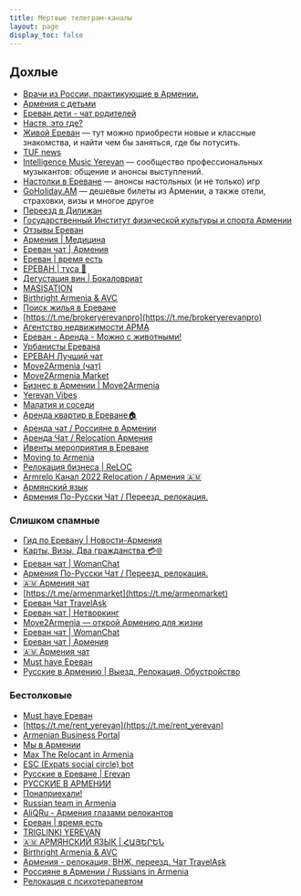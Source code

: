 ```yaml
---
title: Мертвые телеграм-каналы
layout: page
display_toc: false
---
```


## Дохлые

- <i class="fa-brands fa-telegram"></i> [Врачи из России, практикующие в Армении.](https://t.me/armrusmed)
- <i class="fa-brands fa-telegram"></i> [Армения с детьми](https://t.me/kids_am)
- <i class="fa-brands fa-telegram"></i> [Ереван дети - чат родителей](https://t.me/erevan_deti)
- <i class="fa-brands fa-telegram"></i> [Настя, это где?](https://t.me/nastyawhere)
- <i class="fa-brands fa-telegram"></i> [Живой Ереван](https://t.me/YerevanAlive) — тут можно приобрести новые и классные знакомства, и найти чем бы заняться, где бы потусить.
- <i class="fa-brands fa-telegram"></i> [TUF news](https://t.me/tuftuftuftsh)
- <i class="fa-brands fa-telegram"></i> [Intelligence Music Yerevan](https://t.me/intelligencemusicyerevan) — сообщество профессиональных музыкантов: общение и анонсы выступлений.
- <i class="fa-brands fa-telegram"></i> [Настолки в Ереване](https://t.me/boardgames_yerevan) — анонсы настольных (и не только) игр
- <i class="fa-brands fa-telegram"></i> [GoHoliday.AM](https://t.me/goholidayam) — дешевые билеты из Армении, а также отели, страховки, визы и многое другое
- <i class="fa-brands fa-telegram"></i> [Переезд в Дилижан](https://t.me/dilijanforlife)
- <i class="fa-brands fa-telegram"></i> [Государственный Институт физической культуры и спорта Армении](https://t.me/asipcs)
- [Отзывы Ереван](https://t.me/youropinionmattersyerevan)
- [Армения | Медицина](https://t.me/armeniya_medicina)
- [Ереван чат | Армения](https://t.me/erevan_360)
- [Ереван | время есть](https://t.me/yerevan_food)
- [ЕРЕВАН | туса 🐾](https://t.me/erevan_tusa)
- [Дегустация вин | Бокаловриат](https://t.me/bokalo_vriat)
- [MASISATION](https://t.me/masisation)
- [Birthright Armenia & AVC](https://t.me/birthrightarm)
- [Поиск жилья в Ереване](https://t.me/royalhouseyerevan)
- [https://t.me/brokeryerevanpro](https://t.me/brokeryerevanpro)
- [Агентство недвижимости АРМА](https://t.me/armarealty)
- [Ереван - Аренда - Можно с животными!](https://t.me/yerealty_pets)
- [Урбанисты Еревана](https://t.me/UrbanYerevan)
- [ЕРЕВАН Лучший чат](https://t.me/bhi8uyh)
- [Move2Armenia (чат)](https://t.me/+j4hiDDc8cx8xN2Fi)
- [Move2Armenia Market](https://t.me/move2armenia_market)
- [Бизнес в Армении | Move2Armenia](https://t.me/m2aBusiness)
- [Yerevan Vibes](https://t.me/yerevanvibes)
- [Малатия и соседи](https://t.me/malatiaisosedi)
- [Аренда квартир в Ереване🏠](https://t.me/GreenHouseTel)
- [Аренда чат / Россияне в Армении](https://t.me/rent_armenia_chat)
- [Аренда Чат / Relocation Армения](https://t.me/armenia_relocation)
- [Ивенты мероприятия в Ереване](https://t.me/eventsofyerevan)
- [Moving to Armenia](https://t.me/relocatearmenia)
- [Релокация бизнеса | ReLOC](https://t.me/relocateAR)
- [Armrelo Канал 2022 Relocation / Армения 🇦🇲](https://t.me/armrelo)
- [Армянский язык](https://t.me/hayeren)
- [Армения По-Русски Чат / Переезд, релокация.](https://t.me/RelocaterInfo_am_chat)

### Слишком спамные

- [Гид по Еревану | Новости-Армения](https://t.me/guideyerevan)
- [Карты, Визы, Два гражданства 💳🌐](https://t.me/cards_residents_2citizenships)
- [Ереван чат | WomanChat](https://t.me/erevan_woman)
- [Армения По-Русски Чат / Переезд, релокация.](https://t.me/RelocaterInfo_am_chat)
- [🇦🇲 Армения чат](https://t.me/forum_armenia)
- [https://t.me/armenmarket](https://t.me/armenmarket)
- [Ереван Чат TravelAsk](https://t.me/+9HMo1MGt1Jc3N2Yy)
- [Ереван чат | Нетворкинг](https://t.me/yerevan_network)
- [Move2Armenia — открой Армению для жизни](https://t.me/move2armenia)
- [Ереван чат | WomanChat](https://t.me/erevan_woman)
- [Ереван чат | Армения](https://t.me/erevan_360)
- [🇦🇲 Армения чат](https://t.me/forum_armenia)
- [Must have Ереван](https://t.me/musthaveyerevan)
- [Русские в Армению | Выезд, Релокация, Обустройство](https://t.me/vyezd_v_armenia)


### Бестолковые

- [Must have Ереван](https://t.me/musthaveyerevan)
- [https://t.me/rent_yerevan](https://t.me/rent_yerevan)
- [Armenian Business Portal](https://t.me/armbusinessportal)
- [Мы в Армении](https://t.me/me_evn_arm)
- [Max The Relocant in Armenia](https://t.me/faq_m2a)
- [ESC (Expats social circle) bot](https://t.me/escircles_bot)
- [Русские в Ереване | Erevan](https://t.me/erevan_russia)
- [РУССКИЕ В АРМЕНИИ](https://t.me/RusArmenia)
- [Понаприехали!](https://t.me/offtoarmenia)
- [Russian team in Armenia](https://t.me/russianteaminarmenia)
- [AliQRu - Армения глазами релокантов](https://t.me/aliqmediaru)
- [Ереван | время есть](https://t.me/yerevan_food)
- [TRIGLINKI YEREVAN](https://t.me/triglinkiyerevan)
- [🇦🇲 АРМЯНСКИЙ ЯЗЫК | ՀԱՅԵՐԵՆ](https://t.me/sofiarmenia)
- [Birthright Armenia & AVC](https://t.me/birthrightarm)
- [Армения - релокация, ВНЖ, переезд. Чат TravelAsk](https://t.me/+9ZZG-ojnofE5Mjdi)
- [Россияне в Армении / Russians in Armenia](https://t.me/rossiyane_v_armenii)
- [Релокация с психотерапевтом](https://t.me/relocation_psy)
